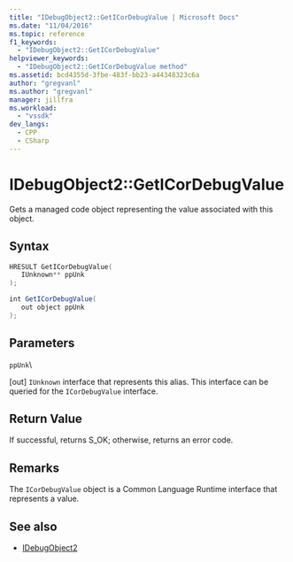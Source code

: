 ```yaml
---
title: "IDebugObject2::GetICorDebugValue | Microsoft Docs"
ms.date: "11/04/2016"
ms.topic: reference
f1_keywords:
  - "IDebugObject2::GetICorDebugValue"
helpviewer_keywords:
  - "IDebugObject2::GetICorDebugValue method"
ms.assetid: bcd4355d-3fbe-483f-bb23-a44348323c6a
author: "gregvanl"
ms.author: "gregvanl"
manager: jillfra
ms.workload:
  - "vssdk"
dev_langs:
  - CPP
  - CSharp
---
```

# IDebugObject2::GetICorDebugValue
Gets a managed code object representing the value associated with this object.

## Syntax

```cpp
HRESULT GetICorDebugValue(
   IUnknown** ppUnk
);
```

```csharp
int GetICorDebugValue(
   out object ppUnk
);
```

## Parameters
 `ppUnk`\

 [out] `IUnknown` interface that represents this alias. This interface can be queried for the `ICorDebugValue` interface.

## Return Value
 If successful, returns S_OK; otherwise, returns an error code.

## Remarks
 The `ICorDebugValue` object is a Common Language Runtime interface that represents a value.

## See also
- [IDebugObject2](../../../extensibility/debugger/reference/idebugobject2.md)